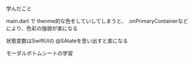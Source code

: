 学んだこと

main.dart で  thenme的な色をしていしてしまうと、 .onPrimaryContainerなどにより、色彩の強弱が楽になる

状態変数はSwiftUIの @SAtateを思い出すと楽になる

モーダルボトムシートの学習

